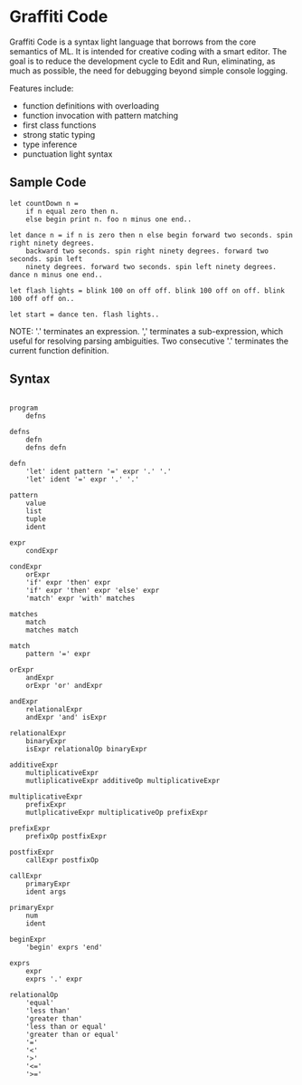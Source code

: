 Graffiti Code
=============

Graffiti Code is a syntax light language that borrows from the core semantics of ML. It is intended
for creative coding with a smart editor. The goal is to reduce the development cycle to Edit and Run,
eliminating, as much as possible, the need for debugging beyond simple console logging.

Features include:
- function definitions with overloading
- function invocation with pattern matching
- first class functions
- strong static typing
- type inference
- punctuation light syntax

## Sample Code ##

~~~
let countDown n =
    if n equal zero then n.
    else begin print n. foo n minus one end..
~~~

~~~
let dance n = if n is zero then n else begin forward two seconds. spin right ninety degrees.
    backward two seconds. spin right ninety degrees. forward two seconds. spin left
    ninety degrees. forward two seconds. spin left ninety degrees. dance n minus one end..

let flash lights = blink 100 on off off. blink 100 off on off. blink 100 off off on..

let start = dance ten. flash lights..
~~~

NOTE: '.' terminates an expression. ',' terminates a sub-expression, which useful for resolving
parsing ambiguities. Two consecutive '.' terminates the current function definition.

## Syntax ##

~~~~

program
    defns

defns
    defn
    defns defn

defn
    'let' ident pattern '=' expr '.' '.'
    'let' ident '=' expr '.' '.'

pattern
    value
    list
    tuple
    ident
    
expr
    condExpr

condExpr
    orExpr
    'if' expr 'then' expr
    'if' expr 'then' expr 'else' expr
    'match' expr 'with' matches

matches
    match
    matches match

match
    pattern '=' expr

orExpr
    andExpr
    orExpr 'or' andExpr

andExpr
    relationalExpr
    andExpr 'and' isExpr

relationalExpr
    binaryExpr
    isExpr relationalOp binaryExpr

additiveExpr
    multiplicativeExpr
    mutliplicativeExpr additiveOp multiplicativeExpr

multiplicativeExpr
    prefixExpr
    mutlplicativeExpr multiplicativeOp prefixExpr

prefixExpr
    prefixOp postfixExpr

postfixExpr
    callExpr postfixOp

callExpr
    primaryExpr
    ident args

primaryExpr
    num
    ident

beginExpr
    'begin' exprs 'end'

exprs
    expr
    exprs '.' expr

relationalOp
    'equal'
    'less than'
    'greater than'
    'less than or equal'
    'greater than or equal'
    '='
    '<'
    '>'
    '<='
    '>='
~~~~

    